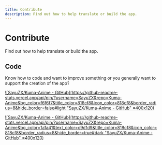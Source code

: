 ```yaml
---
title: Contribute
description: Find out how to help translate or build the app.
---
```


# Contribute
Find out how to help translate or build the app.

## Code
Know how to code and want to improve something or you generally want to support the creation of the app?

[![SayuZX/Kuma-Anime - GitHub](https://github-readme-stats.vercel.app/api/pin/?username=SayuZX&repo=Kuma-Anime&bg_color=f6f6f7&title_color=818cf8&icon_color=818cf8&border_radius=8&hide_border=false#light "SayuZX/Kuma-Anime - GitHub" =400x120)](https://github.com/SayuZX/Kuma-Anime)

[![SayuZX/Kuma-Anime - GitHub](https://github-readme-stats.vercel.app/api/pin/?username=SayuZX&repo=Kuma-Anime&bg_color=1a1a41&text_color=c9d1d9&title_color=818cf8&icon_color=818cf8&border_radius=8&hide_border=true#dark "SayuZX/Kuma-Anime - GitHub" =400x120)](https://github.com/aniyomiorg/Kuma-Anime)
